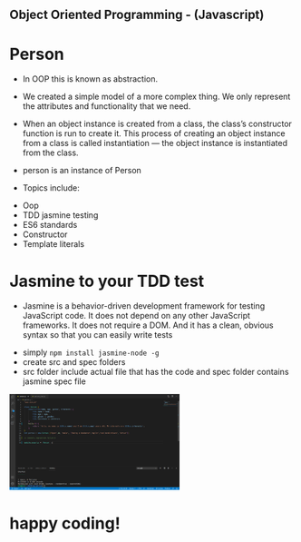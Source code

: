 ## Object Oriented Programming - (Javascript)
# Person

 - In OOP this is known as abstraction. 
 - We created a simple model of a more complex thing. We only represent the attributes and functionality that we need.

- When an object instance is created from a class, the class’s constructor function is run to create it. This process of creating an object instance from a class is called instantiation — the object instance is instantiated from the class.
- person is an instance of Person

* Topics include: 
- Oop
- TDD jasmine testing
- ES6 standards
- Constructor
- Template literals


# Jasmine to your TDD test
- Jasmine is a behavior-driven development framework for testing JavaScript code. It does not depend on any other JavaScript frameworks. It does not require a DOM. And it has a clean, obvious syntax so that you can easily write tests 
* simply `npm install jasmine-node -g`
* create src and spec folders
* src folder include actual file that has the code and spec folder contains jasmine spec file

<img src="src/pic1.png" width="300"> 
 
# happy coding!
